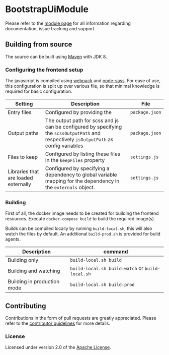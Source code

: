 # BootstrapUiModule

Please refer to the [module page][] for all information regarding documentation, issue tracking and support.

## Building from source
The source can be built using [Maven][] with JDK 8.

### Configuring the frontend setup

The javascript is compiled using [webpack](https://github.com/webpack/webpack) and [node-sass](https://github.com/sass/node-sass).
For ease of use, this configuration is split up over various file, so that minimal knowledge is required for basic configuration.

Setting | Description | File 
--- | --- | ---
Entry files | Configured by providing the  | `package.json` 
Output paths | The output path for scss and js can be configured by specifying the `scssOutputPath` and respectively `jsOutputPath` as config variables | `package.json` 
Files to keep | Configured by listing these files in the `keepFiles` property | `settings.js` 
Libraries that are loaded externally | Configured by specifying a dependency to global variable mapping for the dependency in the `externals` object.  | `settings.js` 

### Building

First of all, the docker image needs to be created for building the frontend resources.
Execute `docker-compose build` to build the required image(s)

Builds can be compiled locally by running `build-local.sh`, this will also watch the files by default.
An additional `build-prod.sh` is provided for build agents.

Description | command
--- | ---
Building only | `build-local.sh build`
Building and watching | `build-local.sh build:watch` or `build-local.sh`
Building in production mode | `build-local.sh build:prod`

## Contributing
Contributions in the form of pull requests are greatly appreciated.  Please refer to the [contributor guidelines][] for more details. 

### License
Licensed under version 2.0 of the [Apache License][].

[module page]: https://across.dev/modules/bootstrapuimodule
[contributor guidelines]: https://across.dev/contributing
[Maven]: https://maven.apache.org
[Apache License]: https://www.apache.org/licenses/LICENSE-2.0

